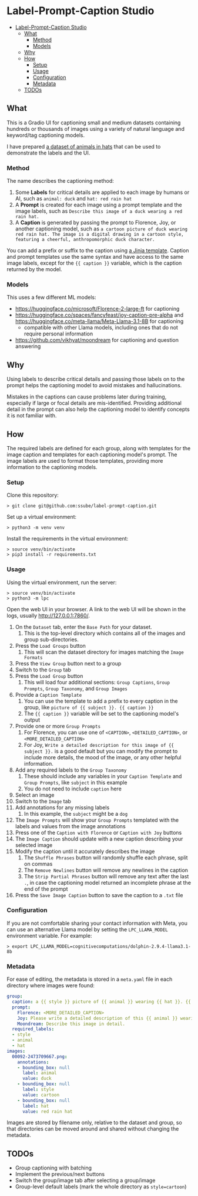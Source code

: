 # Label-Prompt-Caption Studio

- [Label-Prompt-Caption Studio](#label-prompt-caption-studio)
  - [What](#what)
    - [Method](#method)
    - [Models](#models)
  - [Why](#why)
  - [How](#how)
    - [Setup](#setup)
    - [Usage](#usage)
    - [Configuration](#configuration)
    - [Metadata](#metadata)
  - [TODOs](#todos)

## What

This is a Gradio UI for captioning small and medium datasets containing hundreds or thousands of images using a variety
of natural language and keyword/tag captioning models.

I have prepared [a dataset of animals in hats](https://huggingface.co/datasets/ssube/animals-in-hats) that can be used
to demonstrate the labels and the UI.

### Method

The name describes the captioning method:

1. Some **Labels** for critical details are applied to each image by humans or AI, such as `animal: duck` and `hat: red rain hat`
2. A **Prompt** is created for each image using a prompt template and the image labels, such as `Describe this image of a duck wearing a red rain hat.`
3. A **Caption** is generated by passing the prompt to Florence, Joy, or another captioning model, such as `a cartoon picture of duck wearing red rain hat. The image is a digital drawing in a cartoon style, featuring a cheerful, anthropomorphic duck character.`

You can add a prefix or suffix to the caption using [a Jinja
template](https://jinja.palletsprojects.com/en/3.0.x/templates/). Caption and prompt templates use the same syntax and
have access to the same image labels, except for the `{{ caption }}` variable, which is the caption returned by the
model.

### Models

This uses a few different ML models:

- https://huggingface.co/microsoft/Florence-2-large-ft for captioning
- https://huggingface.co/spaces/fancyfeast/joy-caption-pre-alpha and https://huggingface.co/meta-llama/Meta-Llama-3.1-8B for captioning
  - compatible with other Llama models, including ones that do not require personal information
- https://github.com/vikhyat/moondream for captioning and question answering

## Why

Using labels to describe critical details and passing those labels on to the prompt helps the captioning model to
avoid mistakes and hallucinations.

Mistakes in the captions can cause problems later during training, especially if large or focal details are
mis-identified. Providing additional detail in the prompt can also help the captioning model to identify concepts it
is not familiar with.

## How

The required labels are defined for each group, along with templates for the image caption and templates for each
captioning model's prompt. The image labels are used to format those templates, providing more information to the
captioning models.

### Setup

Clone this repository:

```shell
> git clone git@github.com:ssube/label-prompt-caption.git
```

Set up a virtual environment:

```shell
> python3 -m venv venv
```

Install the requirements in the virtual environment:

```shell
> source venv/bin/activate
> pip3 install -r requirements.txt
```

### Usage

Using the virtual environment, run the server:

```shell
> source venv/bin/activate
> python3 -m lpc
```

Open the web UI in your browser. A link to the web UI will be shown in the logs, usually http://127.0.0.1:7860/.

1. On the `Dataset` tab, enter the `Base Path` for your dataset.
   1. This is the top-level directory which contains all of the images and group sub-directories.
2. Press the `Load Groups` button
   1. This will scan the dataset directory for images matching the `Image Formats`
3. Press the `View Group` button next to a group
4. Switch to the `Group` tab
5. Press the `Load Group` button
   1. This will load four additional sections: `Group Captions`, `Group Prompts`, `Group Taxonomy`, and `Group Images`
6. Provide a `Caption Template`
   1. You can use the template to add a prefix to every caption in the group, like `picture of {{ subject }}. {{ caption }}`
   2. The `{{ caption }}` variable will be set to the captioning model's output
7. Provide one or more `Group Prompts`
   1. For Florence, you can use one of `<CAPTION>`, `<DETAILED_CAPTION>`, or `<MORE_DETAILED_CAPTION>`
   2. For Joy, `Write a detailed description for this image of {{ subject }}.` is a good default but you can modify
      the prompt to include more details, the mood of the image, or any other helpful information.
8. Add any required labels to the `Group Taxonomy`
   1. These should include any variables in your `Caption Template` and `Group Prompts`, like `subject` in this example
   2. You do not need to include `caption` here
9. Select an image
10. Switch to the `Image` tab
11. Add annotations for any missing labels
    1. In this example, the `subject` might be a `dog`
12. The `Image Prompts` will show your `Group Prompts` templated with the labels and values from the image annotations
13. Press one of the `Caption with Florence` or `Caption with Joy` buttons
14. The `Image Caption` should update with a new caption describing your selected image
15. Modify the caption until it accurately describes the image
    1. The `Shuffle Phrases` button will randomly shuffle each phrase, split on commas
    2. The `Remove Newlines` button will remove any newlines in the caption
    3. The `Strip Partial Phrases` button will remove any text after the last `.`, in case the captioning model returned
       an incomplete phrase at the end of the prompt
16. Press the `Save Image Caption` button to save the caption to a `.txt` file

### Configuration

If you are not comfortable sharing your contact information with Meta, you can use an alternative Llama model by
setting the `LPC_LLAMA_MODEL` environment variable. For example:

```shell
> export LPC_LLAMA_MODEL=cognitivecomputations/dolphin-2.9.4-llama3.1-8b
```

### Metadata

For ease of editing, the metadata is stored in a `meta.yaml` file in each directory where images were found:

```yaml
group:
  caption: a {{ style }} picture of {{ animal }} wearing {{ hat }}. {{ caption }}
  prompt:
    Florence: <MORE_DETAILED_CAPTION>
    Joy: Please write a detailed description of this {{ animal }} wearing {{ hat }}.
    Moondream: Describe this image in detail.
  required_labels:
  - style
  - animal
  - hat
images:
  00092-2473709667.png:
    annotations:
    - bounding_box: null
      label: animal
      value: duck
    - bounding_box: null
      label: style
      value: cartoon
    - bounding_box: null
      label: hat
      value: red rain hat
```

Images are stored by filename only, relative to the dataset and group, so that directories can be moved around and
shared without changing the metadata.

## TODOs

- Group captioning with batching
- Implement the previous/next buttons
- Switch the group/image tab after selecting a group/image
- Group-level default labels (mark the whole directory as `style=cartoon`)
